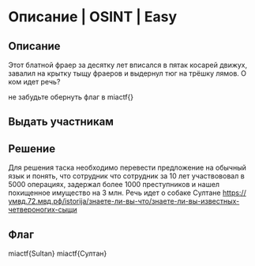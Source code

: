 # Описание | OSINT | Easy

## Описание
Этот блатной фраер за десятку лет вписался в пятак косарей движух, завалил на крытку тыщу фраеров и выдернул тюг на трёшку лямов.
О ком идет речь? 

не забудьте обернуть флаг в miactf{}

## Выдать участникам 


## Решение
Для решения таска необходимо перевести предложение на обычный язык и понять, что сотрудник что сотрудник за 10 лет участвововал в 5000 операциях, задержал более 1000 преступников и нашел похищенное имущество на 3 млн. 
Речь идет о собаке Султане 
https://умвд.72.мвд.рф/istorija/знаете-ли-вы-что/знаете-ли-вы-известных-четвероногих-сыщи

## Флаг
 miactf{Sultan}
 miactf{Султан}
 

